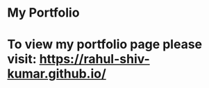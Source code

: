 # My Portfolio

To view my portfolio page please visit: https://rahul-shiv-kumar.github.io/
=======
#
